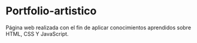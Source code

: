 # Portfolio-artistico
Página web realizada con el fin de aplicar conocimientos aprendidos sobre HTML, CSS Y JavaScript.
